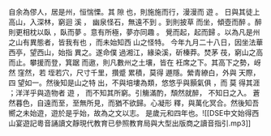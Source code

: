 自余為僇人，居是州，恒惴慄。其 隙 也，則施施而行，漫漫而 遊 。 日與其徒上高山，入深林，窮迴 溪 ， 幽泉怪石，無遠不到 。到則披草 而坐，傾壺而醉 。醉則更相枕以臥 ，臥而夢 。意有所極，夢亦同趣 。 覺而起，起而歸 。以為凡是州之山有異態者，皆我有也 ，而未始知西 山之怪特。 今年九月二十八日，因坐法華西亭，望西山，始指 異之。遂命僕 過湘江，緣染溪，斫榛莽。焚茅 茷，窮山之高而止。攀援而登，箕踞 而遨，則凡數州之土壤，皆在 衽席之下。其高下之勢，岈然 窪然，若 垤若穴，尺寸千里，攢蹙 累積，莫得 遯隱。縈青繚白，外與 天際，四 望如一。然後知是山之特 出，不與培塿為類，悠悠乎與顥氣俱 ，而 莫 得其涯 ；洋洋乎與造物者 遊 ， 而不知其所窮。引觴滿酌，頹然就醉， 不知日之入。 蒼然暮色，自遠而至，至無所見，而猶不欲歸。心凝形 釋，與萬化冥合。然後知吾嚮之未始遊，遊於是乎始，故為之文以志。 是歲元和四年也。![[DSE中文始得西山宴遊記粵音誦讀文靜現代教育已參照教育局與大型出版商之讀音指引.mp3]]